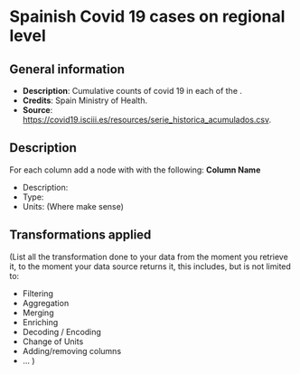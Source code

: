 # Spainish Covid 19 cases on regional level

## General information

- **Description**: Cumulative counts of covid 19 in each of the .
- **Credits**: Spain Ministry of Health.
- **Source**: https://covid19.isciii.es/resources/serie_historica_acumulados.csv.

## Description

For each column add a node with with the following:
**Column Name**
- Description:
- Type:
- Units: (Where make sense)

## Transformations applied

(List all the transformation done to your data from the moment you retrieve it, to the
moment your data source returns it, this includes, but is not limited to:
- Filtering
- Aggregation
- Merging
- Enriching
- Decoding / Encoding
- Change of Units
- Adding/removing columns
- ...
)
